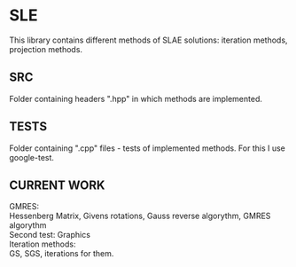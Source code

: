 # SLE
This library contains different methods of SLAE solutions: iteration methods, projection methods. 
## SRC
Folder containing headers ".hpp" in which methods are implemented.
## TESTS
Folder containing ".cpp" files - tests of implemented methods. For this I use google-test.
## CURRENT WORK
GMRES:  
Hessenberg Matrix, Givens rotations, Gauss reverse algorythm, GMRES algorythm  
Second test:
Graphics  
Iteration methods:  
GS, SGS, iterations for them.

